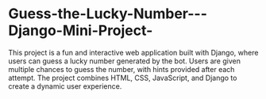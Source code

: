 # Guess-the-Lucky-Number---Django-Mini-Project-
This project is a fun and interactive web application built with Django, where users can guess a lucky number generated by the bot. Users are given multiple chances to guess the number, with hints provided after each attempt. The project combines HTML, CSS, JavaScript, and Django to create a dynamic user experience.
